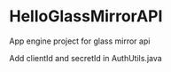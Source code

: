HelloGlassMirrorAPI
===================

App engine project for glass mirror api

Add clientId and secretId in AuthUtils.java
